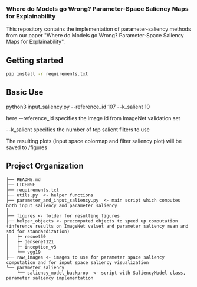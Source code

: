 ### Where do Models go Wrong? Parameter-Space Saliency Maps for Explainability
This repository contains the implementation of parameter-saliency methods from our paper "Where do Models go Wrong? Parameter-Space Saliency Maps for Explainability".

Getting started
---------
```bash
pip install -r requirements.txt
```

Basic Use
---------
python3 input_saliency.py --reference_id 107 --k_salient 10

here --reference_id specifies the image id from ImageNet validation set

--k_salient specifies the number of top salient filters to use

The resulting plots (input space colormap and filter saliency plot) will be saved to /figures


Project Organization
------------
    ├── README.md
    ├── LICENSE
    ├── requirements.txt 
    ├── utils.py  <- helper functions       
    ├── parameter_and_input_saliency.py  <- main script which computes both input saliency and parameter saliency
    │
    ├── figures <- folder for resulting figures
    ├── helper_objects <- precomputed objects to speed up computation (inference results on ImageNet valset and parameter saliency mean and std for standardization)
    │   ├─ resnet50   
    │   ├─ densenet121
    │   ├─ inception_v3
    │   └── vgg19
    ├── raw_images <- images to use for parameter space saliency computation and for input space saliency visualization
    └── parameter_saliency
        └── saliency_model_backprop  <- script with SaliencyModel class, parameter saliency implementation 
